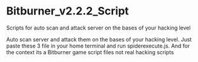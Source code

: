 # Bitburner_v2.2.2_Script
 Scripts for auto scan and attack server on the bases of your hacking level


Auto scan server and attack them on the bases of your hacking level.
Just paste these 3 file in your home terminal and run spiderexecute.js.
And for the context its a Bitburner game script files not real hacking scripts
